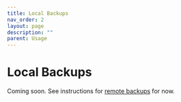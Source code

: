 ```yaml
---
title: Local Backups
nav_order: 2
layout: page
description: ""
parent: Usage
---
```

# Local Backups
Coming soon. See instructions for [remote backups](../remote) for now.